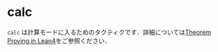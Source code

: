 # calc

`calc` は計算モードに入るためのタクティクです．詳細については[Theorem Proving in Lean4](https://aconite-ac.github.io/theorem_proving_in_lean4_ja/quantifiers_and_equality.html#calculational-proofs-%E8%A8%88%E7%AE%97%E7%9A%84%E8%A8%BC%E6%98%8E)をご参照ください．
